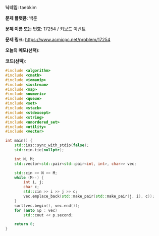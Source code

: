 **닉네임**: taebkim

**문제 플랫폼**: 백준

**문제 이름 또는 번호**: 17254 / 키보드 이벤트

**문제 링크**: https://www.acmicpc.net/problem/17254

**오늘의 메모(선택)**: 

**코드(선택)**:

```c++
#include <algorithm>
#include <cmath>
#include <iomanip>
#include <iostream>
#include <map>
#include <numeric>
#include <queue>
#include <set>
#include <stack>
#include <stdexcept>
#include <string>
#include <unordered_set>
#include <utility>
#include <vector>

int main() {
    std::ios::sync_with_stdio(false);
    std::cin.tie(nullptr);

    int N, M;
    std::vector<std::pair<std::pair<int, int>, char>> vec;

    std::cin >> N >> M;
    while (M--) {
        int i, j;
        char c;
        std::cin >> i >> j >> c;
        vec.emplace_back(std::make_pair(std::make_pair(j, i), c));
    }
    sort(vec.begin(), vec.end());
    for (auto &p : vec)
        std::cout << p.second;

    return 0;
}
```